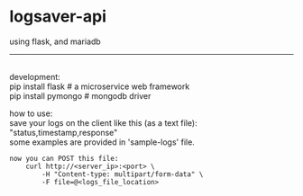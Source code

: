# logsaver-api

using flask, and mariadb
<br>
<hr />
<br>
development: <br>
    pip install flask # a microservice web framework<br>
    pip install pymongo # mongodb driver

how to use:<br>
    save your logs on the client like this (as a text file):<br>
        "status,timestamp,response"<br>
    some examples are provided in 'sample-logs' file.

    now you can POST this file:
        curl http://<server_ip>:<port> \                                                      
            -H "Content-type: multipart/form-data" \
            -F file=@<logs_file_location>

